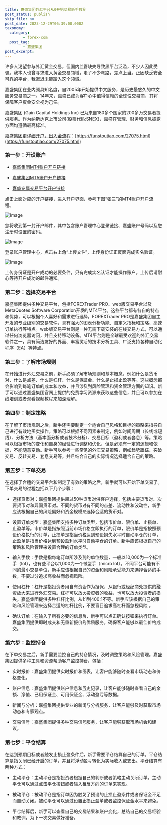 ```yaml
---
title: 嘉盛集团外汇平台从0开始交易新手教程
post_status: publish
skip_file: no
post_date: 2023-12-29T06:39:00.000Z
taxonomy:
  category:
        - forex-com
  post_tag:
        - 嘉盛集团
post_excerpt: 
---
```

许多人渴望参与外汇黄金交易，但国内监管缺失导致黑平台泛滥，不少人因此受骗。我本人也曾寻求进入黄金交易领域，走了不少弯路，差点上当。正因缺乏安全可靠的平台，我迟迟未能踏入这个领域。

嘉盛集团在业内颇具知名度，自2005年开始提供中文服务，是历史最悠久的中文服务交易商之一。14年来，嘉盛已成为客户心中值得信赖的全球性交易商，其将保障客户资金安全视为己任。

嘉盛集团 (Gain Capital Holdings Inc) 已为来自180多个国家的200多万交易者提供服务。作为纳斯达克上市公司(股票代码:SNEX)，嘉盛在管理、财务和信息披露方面均遵循最高标准。

[嘉盛集团更详细开户，出入金流程](https://funstoutiao.com/27075.html)：[https://funstoutiao.com/27075.html](https://funstoutiao.com/27075.html)

### 第一步：开设账户

* [嘉盛集团MT4账户开户链接](https://s.ssgg.net/jsmt4)

* [嘉盛集团MT5账户开户链接](https://s.ssgg.net/jsmt5)

* [嘉盛专属交易平台开户链接](https://s.ssgg.net/js)

点击上面对应的开户链接，进入开户界面，参考下图“张三”的MT4账户开户流程。

![Image](https://prod-files-secure.s3.us-west-2.amazonaws.com/39ed1227-6d7d-4570-be36-9ccd4a2c4241/7a167aea-686b-400d-af59-4e18eb607a40/640.png?X-Amz-Algorithm=AWS4-HMAC-SHA256&X-Amz-Content-Sha256=UNSIGNED-PAYLOAD&X-Amz-Credential=ASIAZI2LB4665V3E2BHE%2F20250610%2Fus-west-2%2Fs3%2Faws4_request&X-Amz-Date=20250610T101308Z&X-Amz-Expires=3600&X-Amz-Security-Token=IQoJb3JpZ2luX2VjEOD%2F%2F%2F%2F%2F%2F%2F%2F%2F%2FwEaCXVzLXdlc3QtMiJHMEUCIQD43SSvRbuk0%2F6hhhew8jO415NnlXogPRrtaJHa0x7W8AIgIZDI0WCHTHRlcQFvO2TOuwy5vbLLn98Sgwc83%2Bj3L9AqiAQIuf%2F%2F%2F%2F%2F%2F%2F%2F%2F%2FARAAGgw2Mzc0MjMxODM4MDUiDJlwLbdy2KAPNvdMdSrcAxm54wg4EDiyNK2XgdnL8cUV%2Fmgek2zpShsxRGeC%2B3Px2TdJZ2iYNFe8LgJXTxDOcADNS%2BTRX0IHl55Hi5B6OYeqogcyztizZT6%2FIzv5QVCO5Id99zUN%2BdW5Nqpb4HHQ4j%2BzRiXOBkfHao0G3kekBV830f5TY9bLt8olCKV3rhf3elMiMuBdOcwshZFU0jrO%2BnHIT68%2Bv5KJPWdOFNLtT2fXOUCQDhPac1C6Vdk8Ncz91xclEFgMQO%2B3k8pan1yr7j1aQozQaIKORIM3bXddI%2BBaeWMTs3Syx9nMWl1BNdt2tJKCohu%2FMPZGR%2BMHp6fgTbFjQNWU1KLI5DLH1G3ploXKCERGku45FnlUEtkXeYlpskYyupHsMO0R6L9M9OBlsIYFoEewYN01sRINRd5a%2B3nVUh7RfsDW9GE2UKGLMJk1f%2Bf%2FElS97KjrUfccwCbM%2BDG4xaBpncJOUhSacqNHflQpth6LrCjXBJiNk32P8vgc4eJmoHctQ3nZ%2FRhzwx%2BdPnK6zteT7MTkWzRHEnDAnm3acn5ImWUSoghewwwER10VJLCisn73Cbflo8Le40PjA2x6EglnGwT4xVTk1txBQkwsw14WUjTXv%2F3M4wFqP6%2BtQPaGhDiFn3OM4GFEMPfGn8IGOqUBQyAua9b84ZLCulEeY74z0jfAeR705G4jY7E9PYcmaDqfxZ1v1Vi0D96BR5IK2i5feAiLinzxBVHXaWcwNSZyjNVtN7%2FfjQ2P81B8vsIxsssDFD0LV4NuCJ7pI7%2BcRtU06BSAWAhWu7DMh6jjyamKmY%2F1W8lqs6OOVOKQtfDoK8%2BBS5KJGpsKLaX9n03BMc2HkO8fLYXUm1kzymzoBAsU78Uc%2BxpV&X-Amz-Signature=b4bf8bf45a20146f9ab93309858fc637424f709bb0ac203e35c30366d5a9db12&X-Amz-SignedHeaders=host&x-id=GetObject)

您将收到第一封开户邮件，其中包含账户管理中心登录链接、嘉盛账户号码以及您注册时设置的密码。

![Image](https://prod-files-secure.s3.us-west-2.amazonaws.com/39ed1227-6d7d-4570-be36-9ccd4a2c4241/eaa1c6b3-2877-4284-a0e1-530e222c27fb/image.png?X-Amz-Algorithm=AWS4-HMAC-SHA256&X-Amz-Content-Sha256=UNSIGNED-PAYLOAD&X-Amz-Credential=ASIAZI2LB4665V3E2BHE%2F20250610%2Fus-west-2%2Fs3%2Faws4_request&X-Amz-Date=20250610T101308Z&X-Amz-Expires=3600&X-Amz-Security-Token=IQoJb3JpZ2luX2VjEOD%2F%2F%2F%2F%2F%2F%2F%2F%2F%2FwEaCXVzLXdlc3QtMiJHMEUCIQD43SSvRbuk0%2F6hhhew8jO415NnlXogPRrtaJHa0x7W8AIgIZDI0WCHTHRlcQFvO2TOuwy5vbLLn98Sgwc83%2Bj3L9AqiAQIuf%2F%2F%2F%2F%2F%2F%2F%2F%2F%2FARAAGgw2Mzc0MjMxODM4MDUiDJlwLbdy2KAPNvdMdSrcAxm54wg4EDiyNK2XgdnL8cUV%2Fmgek2zpShsxRGeC%2B3Px2TdJZ2iYNFe8LgJXTxDOcADNS%2BTRX0IHl55Hi5B6OYeqogcyztizZT6%2FIzv5QVCO5Id99zUN%2BdW5Nqpb4HHQ4j%2BzRiXOBkfHao0G3kekBV830f5TY9bLt8olCKV3rhf3elMiMuBdOcwshZFU0jrO%2BnHIT68%2Bv5KJPWdOFNLtT2fXOUCQDhPac1C6Vdk8Ncz91xclEFgMQO%2B3k8pan1yr7j1aQozQaIKORIM3bXddI%2BBaeWMTs3Syx9nMWl1BNdt2tJKCohu%2FMPZGR%2BMHp6fgTbFjQNWU1KLI5DLH1G3ploXKCERGku45FnlUEtkXeYlpskYyupHsMO0R6L9M9OBlsIYFoEewYN01sRINRd5a%2B3nVUh7RfsDW9GE2UKGLMJk1f%2Bf%2FElS97KjrUfccwCbM%2BDG4xaBpncJOUhSacqNHflQpth6LrCjXBJiNk32P8vgc4eJmoHctQ3nZ%2FRhzwx%2BdPnK6zteT7MTkWzRHEnDAnm3acn5ImWUSoghewwwER10VJLCisn73Cbflo8Le40PjA2x6EglnGwT4xVTk1txBQkwsw14WUjTXv%2F3M4wFqP6%2BtQPaGhDiFn3OM4GFEMPfGn8IGOqUBQyAua9b84ZLCulEeY74z0jfAeR705G4jY7E9PYcmaDqfxZ1v1Vi0D96BR5IK2i5feAiLinzxBVHXaWcwNSZyjNVtN7%2FfjQ2P81B8vsIxsssDFD0LV4NuCJ7pI7%2BcRtU06BSAWAhWu7DMh6jjyamKmY%2F1W8lqs6OOVOKQtfDoK8%2BBS5KJGpsKLaX9n03BMc2HkO8fLYXUm1kzymzoBAsU78Uc%2BxpV&X-Amz-Signature=844539c1fa9f031f85edc69e177e0fa28e452ff4fd058a502918d2f9485f5500&X-Amz-SignedHeaders=host&x-id=GetObject)

登录账户管理中心，点击右上角“上传文件”，上传身份证正反面完成实名验证。

![Image](https://prod-files-secure.s3.us-west-2.amazonaws.com/39ed1227-6d7d-4570-be36-9ccd4a2c4241/54090639-09fc-46b4-a135-e0289f707147/image.png?X-Amz-Algorithm=AWS4-HMAC-SHA256&X-Amz-Content-Sha256=UNSIGNED-PAYLOAD&X-Amz-Credential=ASIAZI2LB4665V3E2BHE%2F20250610%2Fus-west-2%2Fs3%2Faws4_request&X-Amz-Date=20250610T101308Z&X-Amz-Expires=3600&X-Amz-Security-Token=IQoJb3JpZ2luX2VjEOD%2F%2F%2F%2F%2F%2F%2F%2F%2F%2FwEaCXVzLXdlc3QtMiJHMEUCIQD43SSvRbuk0%2F6hhhew8jO415NnlXogPRrtaJHa0x7W8AIgIZDI0WCHTHRlcQFvO2TOuwy5vbLLn98Sgwc83%2Bj3L9AqiAQIuf%2F%2F%2F%2F%2F%2F%2F%2F%2F%2FARAAGgw2Mzc0MjMxODM4MDUiDJlwLbdy2KAPNvdMdSrcAxm54wg4EDiyNK2XgdnL8cUV%2Fmgek2zpShsxRGeC%2B3Px2TdJZ2iYNFe8LgJXTxDOcADNS%2BTRX0IHl55Hi5B6OYeqogcyztizZT6%2FIzv5QVCO5Id99zUN%2BdW5Nqpb4HHQ4j%2BzRiXOBkfHao0G3kekBV830f5TY9bLt8olCKV3rhf3elMiMuBdOcwshZFU0jrO%2BnHIT68%2Bv5KJPWdOFNLtT2fXOUCQDhPac1C6Vdk8Ncz91xclEFgMQO%2B3k8pan1yr7j1aQozQaIKORIM3bXddI%2BBaeWMTs3Syx9nMWl1BNdt2tJKCohu%2FMPZGR%2BMHp6fgTbFjQNWU1KLI5DLH1G3ploXKCERGku45FnlUEtkXeYlpskYyupHsMO0R6L9M9OBlsIYFoEewYN01sRINRd5a%2B3nVUh7RfsDW9GE2UKGLMJk1f%2Bf%2FElS97KjrUfccwCbM%2BDG4xaBpncJOUhSacqNHflQpth6LrCjXBJiNk32P8vgc4eJmoHctQ3nZ%2FRhzwx%2BdPnK6zteT7MTkWzRHEnDAnm3acn5ImWUSoghewwwER10VJLCisn73Cbflo8Le40PjA2x6EglnGwT4xVTk1txBQkwsw14WUjTXv%2F3M4wFqP6%2BtQPaGhDiFn3OM4GFEMPfGn8IGOqUBQyAua9b84ZLCulEeY74z0jfAeR705G4jY7E9PYcmaDqfxZ1v1Vi0D96BR5IK2i5feAiLinzxBVHXaWcwNSZyjNVtN7%2FfjQ2P81B8vsIxsssDFD0LV4NuCJ7pI7%2BcRtU06BSAWAhWu7DMh6jjyamKmY%2F1W8lqs6OOVOKQtfDoK8%2BBS5KJGpsKLaX9n03BMc2HkO8fLYXUm1kzymzoBAsU78Uc%2BxpV&X-Amz-Signature=fefc0de8426a9ddcaeccc08b181258c9d5dd7d7049771c415cf87e0c20b84dde&X-Amz-SignedHeaders=host&x-id=GetObject)

上传身份证是开户成功的必要条件，只有完成实名认证才能操作账户。上传后请耐心等待开户成功的邮件通知。

### 第二步：选择交易平台

嘉盛集团提供多种交易平台，包括FOREXTrader PRO、web版交易平台以及MetaQuotes Software Corporation开发的MT4平台。这些平台都有各自的特点和优势，可以根据个人喜好和需求进行选择。FOREXTrader PRO是嘉盛集团自主开发的专业级别的交易软件，具有强大的图表分析功能、自定义指标和策略、高速订单执行等特点。web版交易平台则是一种无需下载安装的在线交易方式，可以通过任何浏览器访问，并且支持移动设备。MT4平台则是全球最受欢迎的外汇交易软件之一，具有简洁友好的界面、丰富灵活的技术分析工具、广泛支持各种自动化程序（EA）等特点。

### 第三步：了解市场规则

在开始进行外汇交易之前，新手必须了解市场规则和基本概念，例如什么是货币对、什么是点差、什么是杠杆、什么是保证金、什么是止损止盈等等。这些概念都会影响到每笔订单的成本和收益，并且涉及到风险管理和资金管理方面的知识。新手可以通过嘉盛集团官网上提供的免费学习资源来获取这些信息，并且可以参加在线培训或者观看视频教程来加深理解。

### 第四步：制定策略

在了解了市场规则之后，新手还需要制定一个适合自己风格和目标的策略来指导自己进行有效地买卖操作。策略可以根据不同因素来制定，例如时间周期（长线或短线）、分析方法（基本面分析或者技术分析）、交易目标（盈利或者套息）等。策略可以根据市场的变化和自身的经验进行调整和优化，但是必须有一定的逻辑和依据，不能随意变动。新手可以参考一些常见的外汇交易策略，例如趋势跟踪、突破交易、反转交易、套息交易等，并且结合自己的实际情况选择适合自己的策略。

### 第五步：下单交易

在选择了合适的交易平台和制定了有效的策略之后，新手就可以开始下单交易了。下单交易的过程包括以下几个步骤：

* 选择货币对：嘉盛集团提供超过50种货币对供客户选择，包括主要货币对、次要货币对和异国货币对。不同的货币对有不同的点差、流动性和波动性，新手应该根据自己的风险偏好和资金规模来选择合适的货币对。

* 设置订单类型：嘉盛集团支持多种订单类型，包括市价单、限价单、止损单、止盈单等。市价单是指按照当前市场价格立即执行的订单，限价单是指按照预设价格执行的订单，止损单是指当价格达到预设损失水平时自动平仓的订单，止盈单是指当价格达到预设盈利水平时自动平仓的订单。新手应该根据自己的策略和风险管理来设置合理的订单类型。

* 输入手数：手数是指每笔订单所涉及到的单位数量，一般以10,000为一个标准手（lot），也有些平台以1,000为一个微型手（micro lot）。不同平台可能有不同的最小交易单位，新手应该根据自己的资金和风险承受能力来选择合适的手数，不要过分追求高收益而忽视风险。

* 使用杠杆：杠杆是指投资者用自有资金作为担保，从银行或经纪商处提供的融资放大来进行外汇交易。杠杆可以放大投资者的收益，也可以放大投资者的损失。嘉盛集团提供多种杠杆比例，从1:1到400:1不等。新手应该根据自己的策略和风险管理来选择合适的杠杆比例，不要盲目追求高杠杆而忽视风险 。

* 确认订单：在输入了所有必要的信息后，新手可以点击确认按钮来执行订单。嘉盛集团提供即时成交和无重新报价的优质服务，确保客户能够以最佳价格成交。

### 第六步：监控持仓

在下单交易之后，新手需要监控自己的持仓情况，及时调整策略和风险管理。嘉盛集团提供多种工具和资源帮助客户监控持仓，包括：

* 实时报价：嘉盛集团提供实时报价和图表，让客户能够随时查看市场动态和价格变化。

* 账户信息：嘉盛集团提供账户信息和历史记录，让客户能够随时查看自己的余额、净值、已用保证金、可用保证金、浮动盈亏等数据。

* 新闻与分析：嘉盛集团提供专业的新闻与分析服务，让客户能够及时获取市场动态和专家观点。

* 交易信号：嘉盛集团提供多种交易信号服务，让客户能够获取市场机会和建议。

### 第七步：平仓结算

在达到预期目标或者触发止损止盈条件后，新手需要平仓结算自己的订单。平仓结算是指关闭已经开启的订单，并且将浮动盈亏转化为实际收入或支出。平仓结算有两种方式：

* 主动平仓：主动平仓是指投资者根据自己的判断或者策略主动关闭订单。主动平仓可以通过点击平仓按钮或者输入相反方向的订单来实现。

* 被动平仓：被动平仓是指订单因为触发了预设的止损止盈条件或者保证金不足而自动关闭。被动平仓可以通过设置止损止盈单或者监控保证金水平来避免。

* 平仓结算后，新手可以查看自己的交易结果和账户变化，总结自己的交易经验和教训，为下一次交易做好准备。